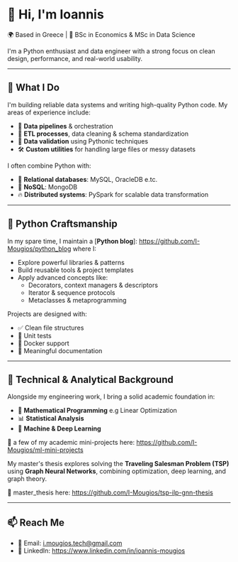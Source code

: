 # 👋 Hi, I'm Ioannis

🌍 Based in Greece | 🧠 BSc in Economics & MSc in Data Science 


I'm a Python enthusiast and data engineer with a strong focus on clean design, performance, and real-world usability.

---

## 🚀 What I Do

I'm building reliable data systems and writing high-quality Python code. My areas of experience include:

- 🧩 **Data pipelines** & orchestration
- 🧼 **ETL processes**, data cleaning & schema standardization
- 🧪 **Data validation** using Pythonic techniques
- 🛠️ **Custom utilities** for handling large files or messy datasets

I often combine Python with:

- 💾 **Relational databases**: MySQL, OracleDB e.tc.
- 🍃 **NoSQL**: MongoDB
- 🔥 **Distributed systems**: PySpark for scalable data transformation

---

## 🐍 Python Craftsmanship

In my spare time, I maintain a [**Python blog**]: <https://github.com/I-Mougios/python_blog> where I:

- Explore powerful libraries & patterns
- Build reusable tools & project templates
- Apply advanced concepts like:
  - Decorators, context managers & descriptors
  - Iterator & sequence protocols
  - Metaclasses & metaprogramming

Projects are designed with:
- ✅ Clean file structures
- 🧪 Unit tests
- 🐳 Docker support
- 📜 Meaningful documentation

---

## 📐 Technical & Analytical Background

Alongside my engineering work, I bring a solid academic foundation in:

- 🧮 **Mathematical Programming** e.g Linear Optimization
- 📊 **Statistical Analysis**
- 🤖 **Machine & Deep Learning**

🔗 a few of my academic mini-projects here: <https://github.com/I-Mougios/ml-mini-projects>

My master's thesis explores solving the **Traveling Salesman Problem (TSP)** using **Graph Neural Networks**, combining optimization, deep learning, and graph theory.

🔗 master_thesis here: <https://github.com/I-Mougios/tsp-ilp-gnn-thesis>


---

## 📫 Reach Me

- 📧 Email: <i.mougios.tech@gmail.com>
- 💼 LinkedIn: <https://www.linkedin.com/in/ioannis-mougios>
